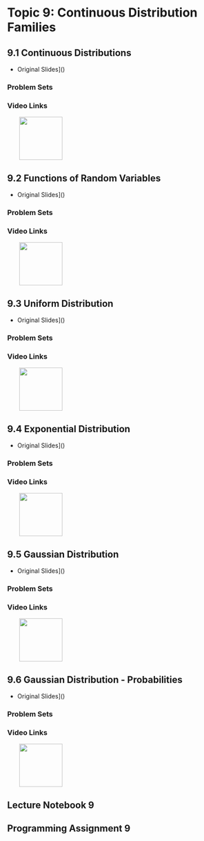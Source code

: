 # Topic 9: Continuous Distribution Families


## 9.1 Continuous Distributions






+ Original Slides]()


### Problem Sets






### Video Links

<a href="url" target="_BLANK">
  <img style="margin-left: 2em;" src="https://bit.ly/2JtB40Q" width=100/>
</a><br/>


## 9.2 Functions of Random Variables






+ Original Slides]()


### Problem Sets






### Video Links

<a href="url" target="_BLANK">
  <img style="margin-left: 2em;" src="https://bit.ly/2JtB40Q" width=100/>
</a><br/>


## 9.3 Uniform Distribution






+ Original Slides]()


### Problem Sets






### Video Links

<a href="url" target="_BLANK">
  <img style="margin-left: 2em;" src="https://bit.ly/2JtB40Q" width=100/>
</a><br/>


## 9.4 Exponential Distribution






+ Original Slides]()


### Problem Sets






### Video Links

<a href="url" target="_BLANK">
  <img style="margin-left: 2em;" src="https://bit.ly/2JtB40Q" width=100/>
</a><br/>


## 9.5 Gaussian Distribution






+ Original Slides]()


### Problem Sets






### Video Links

<a href="url" target="_BLANK">
  <img style="margin-left: 2em;" src="https://bit.ly/2JtB40Q" width=100/>
</a><br/>


## 9.6 Gaussian Distribution - Probabilities






+ Original Slides]()


### Problem Sets






### Video Links

<a href="url" target="_BLANK">
  <img style="margin-left: 2em;" src="https://bit.ly/2JtB40Q" width=100/>
</a><br/>


## Lecture Notebook 9







## Programming Assignment 9








